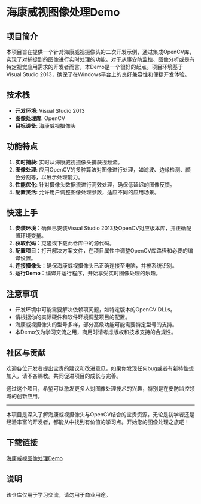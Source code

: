 # 海康威视图像处理Demo

## 项目简介

本项目旨在提供一个针对海康威视摄像头的二次开发示例，通过集成OpenCV库，实现了对捕捉到的图像进行实时处理的功能。对于从事安防监控、图像分析或是有特定视觉应用需求的开发者而言，本Demo是一个很好的起点。项目环境基于Visual Studio 2013，确保了在Windows平台上的良好兼容性和便捷开发体验。

## 技术栈

- **开发环境**: Visual Studio 2013
- **图像处理库**: OpenCV
- **目标设备**: 海康威视摄像头

## 功能特点

1. **实时捕获**: 实时从海康威视摄像头捕获视频流。
2. **图像处理**: 应用OpenCV的多种算法对图像进行处理，如滤波、边缘检测、颜色分割等，以展示处理能力。
3. **性能优化**: 针对摄像头数据流进行高效处理，确保低延迟的图像反馈。
4. **配置灵活**: 允许用户调整图像处理参数，适应不同的应用场景。

## 快速上手

1. **安装环境**：确保已安装Visual Studio 2013及OpenCV对应版本库，并正确配置环境变量。
2. **获取代码**：克隆或下载此仓库中的源代码。
3. **配置项目**：打开解决方案文件，在项目属性中调整OpenCV库路径和必要的编译设置。
4. **连接摄像头**：确保海康威视摄像头已正确连接至电脑，并被系统识别。
5. **运行Demo**：编译并运行程序，开始享受实时图像处理的乐趣。

## 注意事项

- 开发环境中可能需要解决依赖项问题，如特定版本的OpenCV DLLs。
- 请根据你的实际硬件和软件环境调整项目的配置。
- 海康威视摄像头的型号多样，部分高级功能可能需要特定型号的支持。
- 本Demo仅为学习交流之用，商用时请考虑版权和技术支持的合规性。

## 社区与贡献

欢迎各位开发者提出宝贵的建议和改进意见，如果你发现任何bug或者有新特性想加入，请不吝赐教。共同促进项目的成长与完善。

通过这个项目，希望可以激发更多人对图像处理技术的兴趣，特别是在安防监控领域的创新应用。

---

本项目是深入了解海康威视摄像头与OpenCV结合的宝贵资源，无论是初学者还是经验丰富的开发者，都能从中找到有价值的学习点。开始您的图像处理之旅吧！

## 下载链接
[海康威视图像处理Demo](https://pan.quark.cn/s/190f8ac31cce)

## 说明

该仓库仅用于学习交流，请勿用于商业用途。
